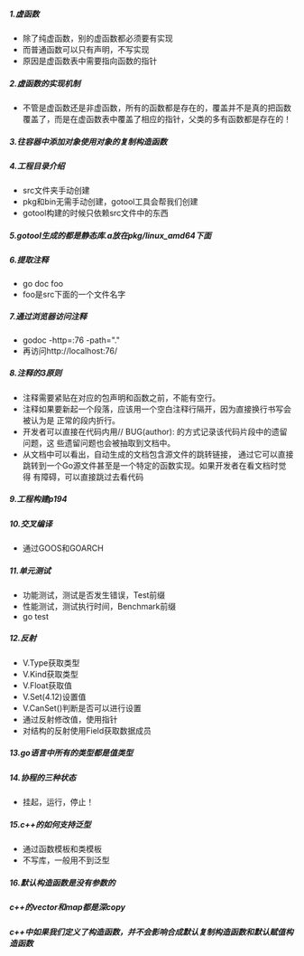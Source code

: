##### 1.虚函数
- 除了纯虚函数，别的虚函数都必须要有实现
- 而普通函数可以只有声明，不写实现
- 原因是虚函数表中需要指向函数的指针

##### 2.虚函数的实现机制
- 不管是虚函数还是非虚函数，所有的函数都是存在的，覆盖并不是真的把函数覆盖了，而是在虚函数表中覆盖了相应的指针，父类的多有函数都是存在的！

##### 3.往容器中添加对象使用对象的复制构造函数

##### 4.工程目录介绍
- src文件夹手动创建
- pkg和bin无需手动创建，gotool工具会帮我们创建
- gotool构建的时候只依赖src文件中的东西

##### 5.gotool生成的都是静态库.a放在pkg/linux_amd64下面

##### 6.提取注释
- go doc foo
- foo是src下面的一个文件名字

##### 7.通过浏览器访问注释
- godoc -http=:76 -path="."
- 再访问http://localhost:76/

##### 8.注释的3原则
- 注释需要紧贴在对应的包声明和函数之前，不能有空行。
- 注释如果要新起一个段落，应该用一个空白注释行隔开，因为直接换行书写会被认为是
正常的段内折行。
- 开发者可以直接在代码内用// BUG(author): 的方式记录该代码片段中的遗留问题，这
些遗留问题也会被抽取到文档中。
- 从文档中可以看出，自动生成的文档包含源文件的跳转链接，
通过它可以直接跳转到一个Go源文件甚至是一个特定的函数实现。如果开发者在看文档时觉得
有障碍，可以直接跳过去看代码

##### 9.工程构建p194

##### 10.交叉编译
- 通过GOOS和GOARCH

##### 11.单元测试
- 功能测试，测试是否发生错误，Test前缀
- 性能测试，测试执行时间，Benchmark前缀
- go test



##### 12.反射
- V.Type获取类型
- V.Kind获取类型
- V.Float获取值
- V.Set(4.12)设置值
- V.CanSet()判断是否可以进行设置
- 通过反射修改值，使用指针
- 对结构的反射使用Field获取数据成员

##### 13.go语言中所有的类型都是值类型


##### 14.协程的三种状态
- 挂起，运行，停止！


##### 15.c++的如何支持泛型
- 通过函数模板和类模板
- 不写库，一般用不到泛型

##### 16.默认构造函数是没有参数的

##### c++的vector和map都是深copy

##### c++中如果我们定义了构造函数，并不会影响合成默认复制构造函数和默认赋值构造函数
